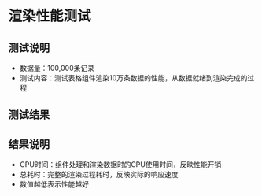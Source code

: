 # 渲染性能测试

## 测试说明
- 数据量：100,000条记录
- 测试内容：测试表格组件渲染10万条数据的性能，从数据就绪到渲染完成的过程

## 测试结果

<RenderData />

## 结果说明
- CPU时间：组件处理和渲染数据时的CPU使用时间，反映性能开销
- 总耗时：完整的渲染过程耗时，反映实际的响应速度
- 数值越低表示性能越好
